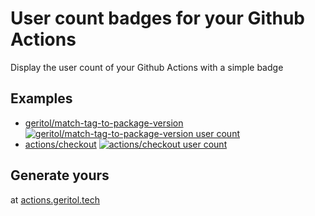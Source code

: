 # User count badges for your Github Actions

Display the user count of your Github Actions with a simple badge

## Examples

- [geritol/match-tag-to-package-version](https://github.com/geritol/match-tag-to-package-version) [![geritol/match-tag-to-package-version user count](https://img.shields.io/endpoint?url=https%3A%2F%2Factions.geritol.tech%2Fapi%2Fgeritol%2Fmatch-tag-to-package-version%3Fformat%3Dshields.io)](https://actions.geritol.tech/geritol/match-tag-to-package-version)
- [actions/checkout](https://github.com/actions/checkout) [![actions/checkout user count](https://img.shields.io/endpoint?url=https%3A%2F%2Factions.geritol.tech%2Fapi%2Factions%2Fcheckout%3Fformat%3Dshields.io)](https://actions.geritol.tech/actions/checkout)

## Generate yours

at [actions.geritol.tech](https://actions.geritol.tech/)
